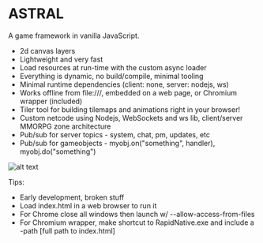 # ASTRAL

A game framework in vanilla JavaScript.

- 2d canvas layers
- Lightweight and very fast
- Load resources at run-time with the custom async loader
- Everything is dynamic, no build/compile, minimal tooling
- Minimal runtime dependencies (client: none, server: nodejs, ws)
- Works offline from file:///, embedded on a web page, or Chromium wrapper (included)
- Tiler tool for building tilemaps and animations right in your browser!
- Custom netcode using Nodejs, WebSockets and ws lib, client/server MMORPG zone architecture
- Pub/sub for server topics - system, chat, pm, updates, etc
- Pub/sub for gameobjects - myobj.on("something", handler), myobj.do("something")

![alt text](https://upload.wikimedia.org/wikipedia/commons/thumb/1/1c/The_Astral_Sleep_-_by_Jeroen_van_Valkenburg.PNG/300px-The_Astral_Sleep_-_by_Jeroen_van_Valkenburg.PNG)

Tips:

- Early development, broken stuff
- Load index.html in a web browser to run it
- For Chrome close all windows then launch w/ --allow-access-from-files
- For Chromium wrapper, make shortcut to RapidNative.exe and include a -path [full path to index.html]
